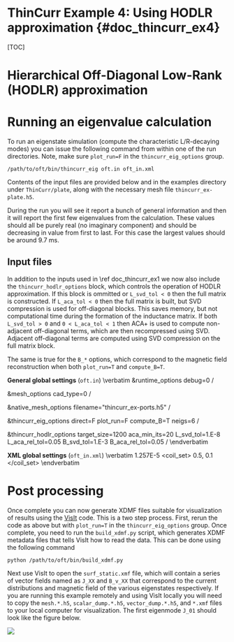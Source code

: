 ThinCurr Example 4: Using HODLR approximation {#doc_thincurr_ex4}
==============

[TOC]

# Hierarchical Off-Diagonal Low-Rank (HODLR) approximation



# Running an eigenvalue calculation

To run an eigenstate simulation (compute the characteristic L/R-decaying modes) you can issue the following command from within one of the run directories. Note, make sure `plot_run=F` in the `thincurr_eig_options` group.

    /path/to/oft/bin/thincurr_eig oft.in oft_in.xml

Contents of the input files are provided below and in the examples directory under `ThinCurr/plate`, along with the necessary mesh file `thincurr_ex-plate.h5`.

During the run you will see it report a bunch of general information and then it will report the first few eigenvalues from the calculation. These values should all be purely real (no imaginary component) and should be decreasing in value from first to last. For this case the largest values should be around 9.7 ms.

## Input files

In addition to the inputs used in \ref doc_thincurr_ex1 we now also include the `thincurr_hodlr_options` block, which controls
the operation of HODLR approximation. If this block is ommitted or `L_svd_tol < 0` then the full matrix is constructed. If `L_aca_tol < 0`
then the full matrix is built, but SVD compression is used for off-diagonal blocks. This saves memory, but not computational time
during the formation of the inductance matrix. If both `L_svd_tol > 0` and `0 < L_aca_tol < 1` then ACA+ is used to compute
non-adjacent off-diagonal terms, which are then recompressed using SVD. Adjacent off-diagonal terms are computed using SVD compression
on the full matrix block.

The same is true for the `B_*` options, which correspond to the magnetic field reconstruction when both `plot_run=T` and `compute_B=T`.

**General global settings** (`oft.in`)
\verbatim
&runtime_options
 debug=0
/

&mesh_options
 cad_type=0
/

&native_mesh_options
 filename="thincurr_ex-ports.h5"
/

&thincurr_eig_options
 direct=F
 plot_run=F
 compute_B=T
 neigs=6
/

&thincurr_hodlr_options
 target_size=1200
 aca_min_its=20
 L_svd_tol=1.E-8
 L_aca_rel_tol=0.05
 B_svd_tol=1.E-3
 B_aca_rel_tol=0.05
/
\endverbatim

**XML global settings** (`oft_in.xml`)
\verbatim
<oft>
  <thincurr>
    <eta>1.257E-5</eta>
    <coil_set>
      <coil>0.5, 0.1</coil>
    </coil_set>
  </thincurr>
</oft>
\endverbatim

# Post processing

Once complete you can now generate XDMF files suitable for visualization of results using the
[VisIt](https://visit-dav.github.io/visit-website/index.html) code. This is a two step process. First, rerun the code as above but
with `plot_run=T` in the `thincurr_eig_options` group. Once complete, you need to run the `build_xdmf.py` script,
which generates XDMF metadata files that tells VisIt how to read the data. This can be done using the following command

    python /path/to/oft/bin/build_xdmf.py

Next use VisIt to open the `surf_static.xmf` file, which will contain a series of vector fields named as `J_XX` and `B_v_XX` that correspond
to the current distributions and magnetic field of the various eigenstates respectively. If you are running this example remotely and
using VisIt locally you will need to copy the `mesh.*.h5`, `scalar_dump.*.h5`, `vector_dump.*.h5`, and `*.xmf` files to your local
computer for visualization. The first eigenmode `J_01` should look like the figure below.

![](images/thincurr_ex4-result.png)